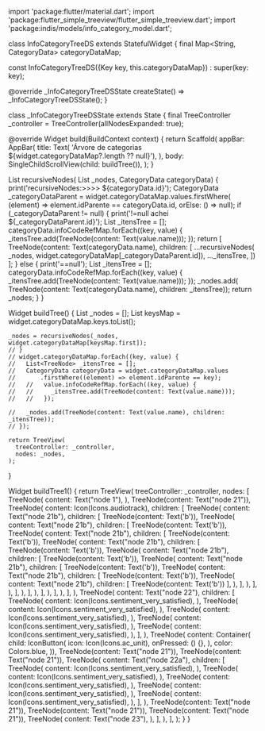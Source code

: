 import 'package:flutter/material.dart';
import 'package:flutter_simple_treeview/flutter_simple_treeview.dart';
import 'package:indis/models/info_category_model.dart';

class InfoCategoryTreeDS extends StatefulWidget {
  final Map<String, CategoryData> categoryDataMap;

  const InfoCategoryTreeDS({Key key, this.categoryDataMap}) : super(key: key);

  @override
  _InfoCategoryTreeDSState createState() => _InfoCategoryTreeDSState();
}

class _InfoCategoryTreeDSState extends State<InfoCategoryTreeDS> {
  final TreeController _controller = TreeController(allNodesExpanded: true);

  @override
  Widget build(BuildContext context) {
    return Scaffold(
      appBar: AppBar(
        title: Text(
            'Árvore de categorias ${widget.categoryDataMap?.length ?? null}'),
      ),
      body: SingleChildScrollView(child: buildTree()),
    );
  }

  List<TreeNode> recursiveNodes(
      List<TreeNode> _nodes, CategoryData categoryData) {
    print('recursiveNodes:>>>> ${categoryData.id}');
    CategoryData _categoryDataParent = widget.categoryDataMap.values.firstWhere(
        (element) => element.idParente == categoryData.id,
        orElse: () => null);
    if (_categoryDataParent != null) {
      print('!=null achei ${_categoryDataParent.id}');
      List<TreeNode> _itensTree = [];
      categoryData.infoCodeRefMap.forEach((key, value) {
        _itensTree.add(TreeNode(content: Text(value.name)));
      });
      return [
        TreeNode(content: Text(categoryData.name), children: [
          ...recursiveNodes(
              _nodes, widget.categoryDataMap[_categoryDataParent.id]),
          ..._itensTree,
        ])
      ];
    } else {
      print('==null');
      List<TreeNode> _itensTree = [];
      categoryData.infoCodeRefMap.forEach((key, value) {
        _itensTree.add(TreeNode(content: Text(value.name)));
      });
      _nodes.add(
          TreeNode(content: Text(categoryData.name), children: _itensTree));
      return _nodes;
    }
  }

  Widget buildTree() {
    List<TreeNode> _nodes = [];
    List<String> keysMap = widget.categoryDataMap.keys.toList();

    _nodes = recursiveNodes(_nodes, widget.categoryDataMap[keysMap.first]);
    // }
    // widget.categoryDataMap.forEach((key, value) {
    //   List<TreeNode> _itensTree = [];
    //   CategoryData categoryData = widget.categoryDataMap.values
    //       .firstWhere((element) => element.idParente == key);
    //   //   value.infoCodeRefMap.forEach((key, value) {
    //   //     _itensTree.add(TreeNode(content: Text(value.name)));
    //   //   });

    //   _nodes.add(TreeNode(content: Text(value.name), children: _itensTree));
    // });

    return TreeView(
      treeController: _controller,
      nodes: _nodes,
    );
  }

  Widget buildTree1() {
    return TreeView(
      treeController: _controller,
      nodes: [
        TreeNode(
          content: Text("node 1"),
        ),
        TreeNode(content: Text("node 21")),
        TreeNode(
          content: Icon(Icons.audiotrack),
          children: [
            TreeNode(
              content: Text("node 21b"),
              children: [
                TreeNode(content: Text('b')),
                TreeNode(
                  content: Text("node 21b"),
                  children: [
                    TreeNode(content: Text('b')),
                    TreeNode(
                      content: Text("node 21b"),
                      children: [
                        TreeNode(content: Text('b')),
                        TreeNode(
                          content: Text("node 21b"),
                          children: [
                            TreeNode(content: Text('b')),
                            TreeNode(
                              content: Text("node 21b"),
                              children: [
                                TreeNode(content: Text('b')),
                                TreeNode(
                                  content: Text("node 21b"),
                                  children: [
                                    TreeNode(content: Text('b')),
                                    TreeNode(
                                      content: Text("node 21b"),
                                      children: [
                                        TreeNode(content: Text('b')),
                                        TreeNode(
                                          content: Text("node 21b"),
                                          children: [
                                            TreeNode(content: Text('b'))
                                          ],
                                        ),
                                      ],
                                    ),
                                  ],
                                ),
                              ],
                            ),
                          ],
                        ),
                      ],
                    ),
                  ],
                ),
              ],
            ),
            TreeNode(
              content: Text("node 22"),
              children: [
                TreeNode(
                  content: Icon(Icons.sentiment_very_satisfied),
                ),
                TreeNode(
                  content: Icon(Icons.sentiment_very_satisfied),
                ),
                TreeNode(
                  content: Icon(Icons.sentiment_very_satisfied),
                ),
                TreeNode(
                  content: Icon(Icons.sentiment_very_satisfied),
                ),
                TreeNode(
                  content: Icon(Icons.sentiment_very_satisfied),
                ),
              ],
            ),
            TreeNode(
                content: Container(
              child: IconButton(
                icon: Icon(Icons.ac_unit),
                onPressed: () {},
              ),
              color: Colors.blue,
            )),
            TreeNode(content: Text("node 21")),
            TreeNode(content: Text("node 21")),
            TreeNode(
              content: Text("node 22a"),
              children: [
                TreeNode(
                  content: Icon(Icons.sentiment_very_satisfied),
                ),
                TreeNode(
                  content: Icon(Icons.sentiment_very_satisfied),
                ),
                TreeNode(
                  content: Icon(Icons.sentiment_very_satisfied),
                ),
                TreeNode(
                  content: Icon(Icons.sentiment_very_satisfied),
                ),
                TreeNode(
                  content: Icon(Icons.sentiment_very_satisfied),
                ),
              ],
            ),
            TreeNode(content: Text("node 21")),
            TreeNode(content: Text("node 21")),
            TreeNode(content: Text("node 21")),
            TreeNode(
              content: Text("node 23"),
            ),
          ],
        ),
      ],
    );
  }
}
